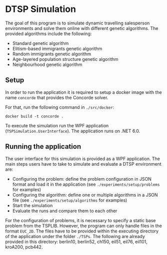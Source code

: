 # DTSP Simulation

The goal of this program is to simulate dynamic travelling salesperson environments and solve them online with different genetic algorithms. The provided algorithms include the following:

- Standard genetic algorithm
- Elitism-based immigrants genetic algorithm
- Random immigrants genetic algorithm
- Age-layered population structure genetic algorithm
- Neighbourhood genetic algorithm


## Setup

In order to run the application it is required to setup a docker image with the name `concorde` that provides the Concorde solver.

For that, run the following command in `./src/docker`:

```
docker build -t concorde .
```

To execute the simulation run the WPF application (`TSPSimulation.UserInterface`). The application runs on .NET 6.0.

## Running the application

The user interface for this simulation is provided as a WPF application. The main steps users have to take to simulate and evaluate a DTSP environment are:

- Configuring the problem: define the problem configuration in JSON format and load it in the application (see `./experiments/setup/problems` for examples)
- Configuring the algorithm: define one or multiple algorithms in a JSON file (see `./experiments/setup/algorithms` for examples)
- Start the simulation
- Evaluate the runs and compare them to each other

For the configuration of problems, it is necessary to specify a static base problem from the TSPLIB. However, the program can only handle files in the format `EUC_2D`. The files have to be provided within the executing directory of the application under the folder `./TSPs`. The following are already provided in this directory: berlin10, berlin52, ch150, eil51, eil76, eil101, kroA200, pcb442.